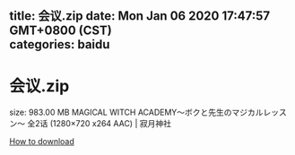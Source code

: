 
title: 会议.zip
date: Mon Jan 06 2020 17:47:57 GMT+0800 (CST)    
categories: baidu
---

# 会议.zip
size: 983.00 MB
 MAGICAL WITCH ACADEMY～ボクと先生のマジカルレッスン～ 全2话 (1280×720 x264 AAC) | 寂月神社
 

[How to download](https://bpcam.bemobtrk.com/go/2ceec3aa-1ca2-46d6-b9ff-aaa5c184517c?jno=5358)